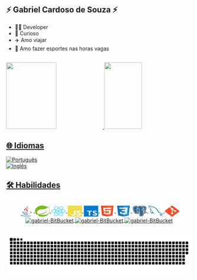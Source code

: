 ## ⚡ Gabriel Cardoso de Souza ⚡

- 👨‍💻 Developer
- 🔎 Curioso
- ✈️ Amo viajar
- 🏅 Amo fazer esportes nas horas vagas

##

<div style="display: center">
  <a href="https://github.com/GCSouzaLab">
  <img height="180em" width="52%" src="https://github-readme-stats.vercel.app/api?username=GCSouzaLab&show_icons=true&theme=dracula&include_all_commits=true&count_private=true"/>
  <img height="180em" width="45%" src="https://github-readme-stats.vercel.app/api/top-langs/?username=GCSouzaLab&langs_count=16&theme=dracula"/>
</div>

## 🌐 **Idiomas**
![Português](https://img.shields.io/badge/Português-Nativo-green?style=for-the-badge)  
![Inglês](https://img.shields.io/badge/Inglês-Intermediário-blue?style=for-the-badge)  


## 🛠 Habilidades
<div align= "center"><br>
  <img align="center" alt="gabriel-Java" height="30" width="40" src="https://raw.githubusercontent.com/devicons/devicon/master/icons/java/java-original.svg">
  <img align="center" alt="gabriel-Spring" height="30" width="40" src="https://raw.githubusercontent.com/devicons/devicon/master/icons/spring/spring-original.svg">
  <img align="center" alt="gabriel-React" height="30" width="40" src="https://raw.githubusercontent.com/devicons/devicon/master/icons/react/react-original.svg">
  <img align="center" alt="gabriel-Js" height="30" width="40" src="https://raw.githubusercontent.com/devicons/devicon/master/icons/javascript/javascript-plain.svg">
  <img align="center" alt="gabriel-Ts" height="30" width="40" src="https://raw.githubusercontent.com/devicons/devicon/master/icons/typescript/typescript-plain.svg">
  <img align="center" alt="gabriel-HTML" height="30" width="40" src="https://raw.githubusercontent.com/devicons/devicon/master/icons/html5/html5-original.svg">
  <img align="center" alt="gabriel-CSS" height="30" width="40" src="https://raw.githubusercontent.com/devicons/devicon/master/icons/css3/css3-original.svg">
  <img align="center" alt="gabriel-PostgreSQL" height="30" width="40" src="https://raw.githubusercontent.com/devicons/devicon/master/icons/postgresql/postgresql-original.svg"> 
  <img align="center" alt="gabriel-MySQL" height="30" width="40" src="https://raw.githubusercontent.com/devicons/devicon/master/icons/mysql/mysql-original.svg"> 
  <img align="center" alt="gabriel-Git" height="30" width="40" src="https://raw.githubusercontent.com/devicons/devicon/master/icons/git/git-original.svg">
  <img align="center" alt="gabriel-BitBucket" height="30" width="40" src="https://cdn.jsdelivr.net/gh/devicons/devicon@latest/icons/bitbucket/bitbucket-original-wordmark.svg" />
  <img align="center" alt="gabriel-BitBucket" height="30" width="40" src="https://cdn.jsdelivr.net/gh/devicons/devicon@latest/icons/jira/jira-original-wordmark.svg" />
	<img align="center" alt="gabriel-BitBucket" height="30" width="40" src="https://cdn.jsdelivr.net/gh/devicons/devicon@latest/icons/grafana/grafana-original-wordmark.svg" />
</div>

##

<picture align="center">
  <source media="(prefers-color-scheme: dark)" srcset="https://raw.githubusercontent.com/GCSouzaLab/GCSouzaLab/output/github-contribution-grid-snake-dark.svg">
  <source media="(prefers-color-scheme: light)" srcset="https://raw.githubusercontent.com/GCSouzaLab/GCSouzaLab/output/github-contribution-grid-snake-dark.svg">
  <img align="center" alt="github contribution grid snake animation" src="https://raw.githubusercontent.com/GCSouzaLab/GCSouzaLab/output/github-contribution-grid-snake.svg">
</picture>
